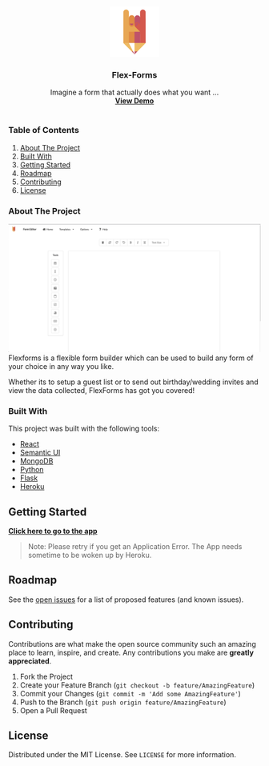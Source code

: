 <!-- PROJECT LOGO -->
<br />
<p align="center">
  <a href="#">
    <img src="./front-end/public/favicons/android-chrome-192x192.png" alt="Logo" width="100" height="100">
  </a>

  <h3 align="center">Flex-Forms</h3>

  <p align="center">
    Imagine a form that actually does what you want ...
    <br />
    <a href="https://drive.google.com/file/d/1-fiCEQaMl37x5l5KfxWoYOSnvwNZeoKk/view?usp=sharing"><strong>View Demo</strong></a>
    <br />
    <br />
  </p>
</p>

### Table of Contents

  <ol>
    <li><a href="#about-the-project">About The Project</a>
    <li><a href="#built-with">Built With</a></li>
    </li>
    <li><a href="#gettingstarted">Getting Started</a></li>
    <li><a href="#roadmap">Roadmap</a></li>
    <li><a href="#contributing">Contributing</a></li>
    <li><a href="#license">License</a></li>
  </ol>

### About The Project

![[product-screenshot]](./productScreenshot.png)
Flexforms is a flexible form builder which can be used to build any form of your choice in any way you like.

Whether its to setup a guest list or to send out birthday/wedding invites and view the data collected, FlexForms has got you covered!

### Built With

This project was built with the following tools:

- [React](https://reactjs.org/)
- [Semantic UI](https://semantic-ui.com/)
- [MongoDB](https://mongodb.com)
- [Python](https://python.org)
- [Flask](https://flask.palletsprojects.com/en/2.0.x/)
- [Heroku](https://www.heroku.com/)

## Getting Started

<a href="https://flex-forms.herokuapp.com"><strong>Click here to go to the app</strong></a>
> Note: Please retry if you get an Application Error. The App needs sometime to be woken up by Heroku.

## Roadmap

See the [open issues](https://github.com/paulologeh/Flex-Forms/issues) for a list of proposed features (and known issues).

## Contributing

Contributions are what make the open source community such an amazing place to learn, inspire, and create. Any contributions you make are **greatly appreciated**.

1. Fork the Project
2. Create your Feature Branch (`git checkout -b feature/AmazingFeature`)
3. Commit your Changes (`git commit -m 'Add some AmazingFeature'`)
4. Push to the Branch (`git push origin feature/AmazingFeature`)
5. Open a Pull Request

## License

Distributed under the MIT License. See `LICENSE` for more information.
